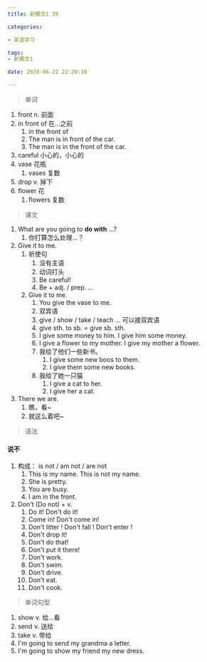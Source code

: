 ```yaml
---
title: 新概念1 39

categories: 

- 英语学习

tags: 
- 新概念1

date: 2020-06-22 22:20:10

---
```


<!-- more -->

> 单词

1. front n. 前面
2. in front of 在...之前
   1. in the front of 
   2. The man is in front of the car.
   3. The man is in the front of the car.
3. careful 小心的，小心的
4. vase 花瓶
   1. vases 复数
5. drop v. 掉下
6. flower 花
   1. flowers 复数

> 课文

1. What are you going to **do with** ...?
   1. 你打算怎么处理...？
2. Give it to me.
   1. 祈使句
      1. 没有主语
      2. 动词打头
      3. Be careful!
      4. Be + adj. / prep. ...
   2. Give it to me.
      1. You give the vase to me.
      2. 双宾语
      3. give / show / take / teach  ... 可以接双宾语
      4. give sth. to sb. = give sb. sth.
      5. I give some money to him. I give him some money.
      6. I give a flower to my mother.  I give my mother a flower.
      7. 我给了他们一些新书。
         1. I give some new boos to them.
         2. I give them some new books.
      8. 我给了她一只猫
         1. I give a cat to her.
         2. I give her a cat.
3. There we are.
   1. 瞧，看~
   2. 就这么着吧~

> 语法

#### 说不

1. 构成： is not / am not / are not
   1. This is my name. This is not my name.
   2. She is pretty.
   3. You are busy.
   4. I am in the front.
2. Don't (Do not) + v.
   1. Do it!  Don't do it!
   2. Come in!   Don't come in!
   3. Don't litter !  Don't fall !  Don't enter !
   4. Don't drop it!
   5. Don't do that!
   6. Don't put it there!
   7. Don't work.
   8. Don't swim.
   9. Don't drive.
   10. Don't eat.
   11. Don't cook.

> 单词句型

1. show v. 给...看
2. send v. 送给
3. take  v. 带给
4. I'm going to send my grandma a letter.
5. I'm going to show my friend my new dress.